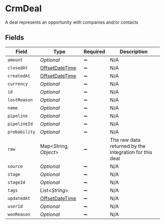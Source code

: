 # CrmDeal

A deal represents an opportunity with companies and/or contacts


## Fields

| Field                                                                                     | Type                                                                                      | Required                                                                                  | Description                                                                               |
| ----------------------------------------------------------------------------------------- | ----------------------------------------------------------------------------------------- | ----------------------------------------------------------------------------------------- | ----------------------------------------------------------------------------------------- |
| `amount`                                                                                  | *Optional<Double>*                                                                        | :heavy_minus_sign:                                                                        | N/A                                                                                       |
| `closedAt`                                                                                | [OffsetDateTime](https://docs.oracle.com/javase/8/docs/api/java/time/OffsetDateTime.html) | :heavy_minus_sign:                                                                        | N/A                                                                                       |
| `createdAt`                                                                               | [OffsetDateTime](https://docs.oracle.com/javase/8/docs/api/java/time/OffsetDateTime.html) | :heavy_minus_sign:                                                                        | N/A                                                                                       |
| `currency`                                                                                | *Optional<String>*                                                                        | :heavy_minus_sign:                                                                        | N/A                                                                                       |
| `id`                                                                                      | *Optional<String>*                                                                        | :heavy_minus_sign:                                                                        | N/A                                                                                       |
| `lostReason`                                                                              | *Optional<String>*                                                                        | :heavy_minus_sign:                                                                        | N/A                                                                                       |
| `name`                                                                                    | *Optional<String>*                                                                        | :heavy_minus_sign:                                                                        | N/A                                                                                       |
| `pipeline`                                                                                | *Optional<String>*                                                                        | :heavy_minus_sign:                                                                        | N/A                                                                                       |
| `pipelineId`                                                                              | *Optional<String>*                                                                        | :heavy_minus_sign:                                                                        | N/A                                                                                       |
| `probability`                                                                             | *Optional<Double>*                                                                        | :heavy_minus_sign:                                                                        | N/A                                                                                       |
| `raw`                                                                                     | Map<String, *Object*>                                                                     | :heavy_minus_sign:                                                                        | The raw data returned by the integration for this deal                                    |
| `source`                                                                                  | *Optional<String>*                                                                        | :heavy_minus_sign:                                                                        | N/A                                                                                       |
| `stage`                                                                                   | *Optional<String>*                                                                        | :heavy_minus_sign:                                                                        | N/A                                                                                       |
| `stageId`                                                                                 | *Optional<String>*                                                                        | :heavy_minus_sign:                                                                        | N/A                                                                                       |
| `tags`                                                                                    | List<*String*>                                                                            | :heavy_minus_sign:                                                                        | N/A                                                                                       |
| `updatedAt`                                                                               | [OffsetDateTime](https://docs.oracle.com/javase/8/docs/api/java/time/OffsetDateTime.html) | :heavy_minus_sign:                                                                        | N/A                                                                                       |
| `userId`                                                                                  | *Optional<String>*                                                                        | :heavy_minus_sign:                                                                        | N/A                                                                                       |
| `wonReason`                                                                               | *Optional<String>*                                                                        | :heavy_minus_sign:                                                                        | N/A                                                                                       |